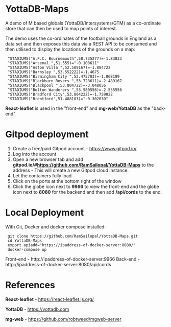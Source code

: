 # YottaDB-Maps

A demo of M based globals (YottaDB/Intersystems/GTM) as a co-ordinate store that can then be used to map points of interest.

The demo uses the co-ordinates of the football grounds in England as a data set and then exposes this data via a REST API to be consumed and then utilised to display the locations of the grounds on a map:

     ^STADIUMS("A.F.C. Bournemouth",50.735277)=-1.83833
     ^STADIUMS("Arsenal ",51.555)="-0.108611"
     ^STADIUMS("Aston Villa ",52.509167)=-1.884722
     ^STADIUMS("Barnsley ",53.552222)=-1.4675
     ^STADIUMS("Birmingham City ",52.475703)=-1.868189
     ^STADIUMS("Blackburn Rovers ",53.728611)=-2.489167
     ^STADIUMS("Blackpool ",53.804722)=-3.048056
     ^STADIUMS("Bolton Wanderers ",53.580556)=-2.535556
     ^STADIUMS("Bradford City",53.804222)=-1.759022
     ^STADIUMS("Brentford",51.488183)="-0.302639"

**React-leaflet** is used in the "front-end" and **mg-web/YottaDB** as the "back-end"

# Gitpod deployment

1) Create a free/paid Gitpod account - https://www.gitpod.io/
2) Log into the account
3) Open a new browser tab and add **gitpod.io/#https://github.com/RamSailopal/YottaDB-Maps** to the address - This will create a new Gitpod cloud instance.
4) Let the containers fully load
5) Click on the ports at the bottom right of the window
6) Click the globe icon next to **9966** to view the front-end and the globe icon next to **8080** for the backend and then add **/api/cords** to the end.

# Local Deployment

With Git, Docker and docker compose installed:

     git clone https://github.com/RamSailopal/YottaDB-Maps.git
     cd YottaDB-Maps
     export apiadd="https://ipaddress-of-docker-server:8080/"
     docker-compose up
    
Front-end - http://ipaddress-of-docker-server:9966
Back-end - http://ipaddress-of-docker-server:8080/api/cords

# References

**React-leaflet** - https://react-leaflet.js.org/

**YottaDB** - https://yottadb.com

**mg-web** - https://github.com/robtweed/mgweb-server




